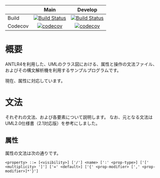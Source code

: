 | |Main|Develop|
|:--|:--:|:--:|
|Build|[![Build Status](https://travis-ci.org/Morichan/ClassesGrammar.svg?branch=master)](https://travis-ci.org/Morichan/ClassesGrammar)|[![Build Status](https://travis-ci.org/Morichan/ClassesGrammar.svg?branch=develop)](https://travis-ci.org/Morichan/ClassesGrammar)|
|Codecov|[![codecov](https://codecov.io/gh/Morichan/ClassesGrammar/branch/master/graph/badge.svg)](https://codecov.io/gh/Morichan/ClassesGrammar)|[![codecov](https://codecov.io/gh/Morichan/ClassesGrammar/branch/develop/graph/badge.svg)](https://codecov.io/gh/Morichan/ClassesGrammar)|

# 概要

ANTLR4を利用した、UMLのクラス図における、属性と操作の文法ファイル、およびその構文解析機を利用するサンプルプログラムです。

現在、属性に対応しています。



# 文法

それぞれの文法、および各要素について説明します。
なお、元となる文法はUML2.0仕様書（2.1対応版）を参考にしました。

## 属性

属性の文法は次の通りです。

```EBNF:PropertyByUML
<property> ::= [<visibility>] ['/'] <name> [':' <prop-type>] ['[' <multiplicity> ']'] ['=' <default>] ['{' <prop-modifier> [',' <prop-modifier>]*'}']
```
